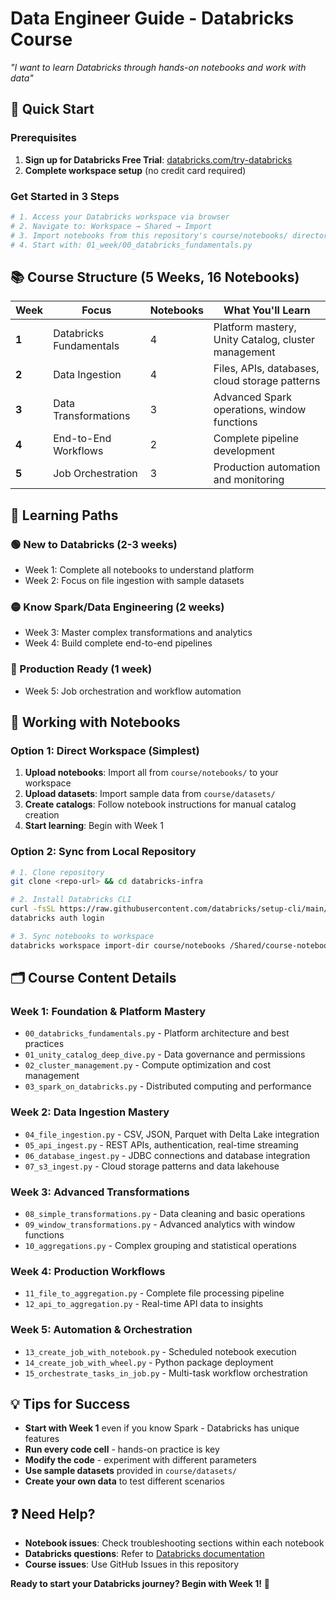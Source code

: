 # Data Engineer Guide - Databricks Course

*"I want to learn Databricks through hands-on notebooks and work with data"*

## 🚀 Quick Start

### Prerequisites
1. **Sign up for Databricks Free Trial**: [databricks.com/try-databricks](https://databricks.com/try-databricks)
2. **Complete workspace setup** (no credit card required)

### Get Started in 3 Steps
```bash
# 1. Access your Databricks workspace via browser
# 2. Navigate to: Workspace → Shared → Import
# 3. Import notebooks from this repository's course/notebooks/ directory
# 4. Start with: 01_week/00_databricks_fundamentals.py
```

## 📚 Course Structure (5 Weeks, 16 Notebooks)

| Week | Focus | Notebooks | What You'll Learn |
|------|-------|-----------|-------------------|
| **1** | Databricks Fundamentals | 4 | Platform mastery, Unity Catalog, cluster management |
| **2** | Data Ingestion | 4 | Files, APIs, databases, cloud storage patterns |  
| **3** | Data Transformations | 3 | Advanced Spark operations, window functions |
| **4** | End-to-End Workflows | 2 | Complete pipeline development |
| **5** | Job Orchestration | 3 | Production automation and monitoring |

## 🎯 Learning Paths

### 🟢 New to Databricks (2-3 weeks)
- Week 1: Complete all notebooks to understand platform
- Week 2: Focus on file ingestion with sample datasets

### 🟡 Know Spark/Data Engineering (2 weeks)  
- Week 3: Master complex transformations and analytics
- Week 4: Build complete end-to-end pipelines

### 🔴 Production Ready (1 week)
- Week 5: Job orchestration and workflow automation

## 📝 Working with Notebooks

### Option 1: Direct Workspace (Simplest)
1. **Upload notebooks**: Import all from `course/notebooks/` to your workspace
2. **Upload datasets**: Import sample data from `course/datasets/`
3. **Create catalogs**: Follow notebook instructions for manual catalog creation
4. **Start learning**: Begin with Week 1

### Option 2: Sync from Local Repository
```bash
# 1. Clone repository
git clone <repo-url> && cd databricks-infra

# 2. Install Databricks CLI  
curl -fsSL https://raw.githubusercontent.com/databricks/setup-cli/main/install.sh | sh
databricks auth login

# 3. Sync notebooks to workspace
databricks workspace import-dir course/notebooks /Shared/course-notebooks --overwrite
```

## 🗂️ Course Content Details

### Week 1: Foundation & Platform Mastery
- `00_databricks_fundamentals.py` - Platform architecture and best practices
- `01_unity_catalog_deep_dive.py` - Data governance and permissions  
- `02_cluster_management.py` - Compute optimization and cost management
- `03_spark_on_databricks.py` - Distributed computing and performance

### Week 2: Data Ingestion Mastery  
- `04_file_ingestion.py` - CSV, JSON, Parquet with Delta Lake integration
- `05_api_ingest.py` - REST APIs, authentication, real-time streaming
- `06_database_ingest.py` - JDBC connections and database integration
- `07_s3_ingest.py` - Cloud storage patterns and data lakehouse

### Week 3: Advanced Transformations
- `08_simple_transformations.py` - Data cleaning and basic operations
- `09_window_transformations.py` - Advanced analytics with window functions  
- `10_aggregations.py` - Complex grouping and statistical operations

### Week 4: Production Workflows
- `11_file_to_aggregation.py` - Complete file processing pipeline
- `12_api_to_aggregation.py` - Real-time API data to insights

### Week 5: Automation & Orchestration
- `13_create_job_with_notebook.py` - Scheduled notebook execution
- `14_create_job_with_wheel.py` - Python package deployment
- `15_orchestrate_tasks_in_job.py` - Multi-task workflow orchestration

## 💡 Tips for Success

- **Start with Week 1** even if you know Spark - Databricks has unique features
- **Run every code cell** - hands-on practice is key
- **Modify the code** - experiment with different parameters
- **Use sample datasets** provided in `course/datasets/`
- **Create your own data** to test different scenarios

## ❓ Need Help?

- **Notebook issues**: Check troubleshooting sections within each notebook
- **Databricks questions**: Refer to [Databricks documentation](https://docs.databricks.com/)
- **Course issues**: Use GitHub Issues in this repository

**Ready to start your Databricks journey? Begin with Week 1!** 🚀